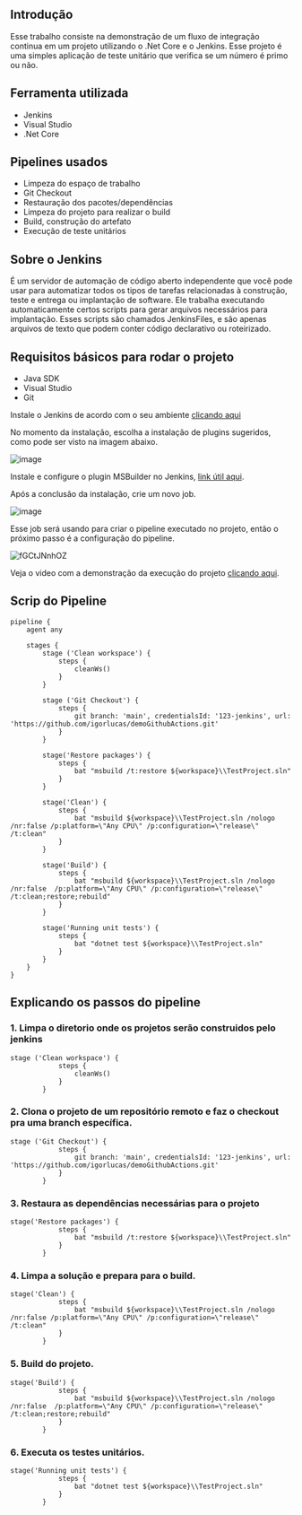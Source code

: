 ## Introdução
Esse trabalho consiste na demonstração de um fluxo de integração continua em um projeto utilizando o .Net Core e o Jenkins. Esse projeto é uma simples aplicação de teste unitário que verifica se um número é primo ou não.

## Ferramenta utilizada
- Jenkins
- Visual Studio
- .Net Core

## Pipelines usados
- Limpeza do espaço de trabalho
- Git Checkout
- Restauração dos pacotes/dependências
- Limpeza do projeto para realizar o build
- Build, construção do artefato
- Execução de teste unitários

## Sobre o Jenkins
É um servidor de automação de código aberto independente que você pode usar para automatizar todos os tipos de tarefas relacionadas à construção, teste e entrega ou implantação de software. Ele trabalha executando automaticamente certos scripts para gerar arquivos necessários para implantação. Esses scripts são chamados JenkinsFiles, e são apenas arquivos de texto que podem conter código declarativo ou roteirizado.

## Requisitos básicos para rodar o projeto
- Java SDK
- Visual Studio
- Git

Instale o Jenkins de acordo com o seu ambiente [clicando aqui](https://www.jenkins.io/doc/book/installing/)

No momento da instalação, escolha a instalação de plugins sugeridos, como pode ser visto na imagem abaixo.

![image](https://user-images.githubusercontent.com/11475845/121449697-b1b6cf00-c970-11eb-9432-ff0c1af6199d.png)

Instale e configure o plugin MSBuilder no Jenkins, [link útil aqui](https://blog.couchbase.com/continuous-deployment-with-jenkins-and-net/#:~:text=MSBuild%20configuration%201%20Navigate%20to%20http%3A%2F%2Flocalhost%3A8080%2F%202%20Click,your%20system.Read%20below%20for%20...%209%20Click%20save.).

Após a conclusão da instalação, crie um novo job.

![image](https://user-images.githubusercontent.com/11475845/121449798-e460c780-c970-11eb-87ab-dc6c06a4cf91.png)

Esse job será usando para criar o pipeline executado no projeto, então o próximo passo é a configuração do pipeline.

![fGCtJNnhOZ](https://user-images.githubusercontent.com/11475845/121449897-14a86600-c971-11eb-99a2-1c7cfc7aba6e.gif)

Veja o video com a demonstração da execução do projeto [clicando aqui](https://youtu.be/V6AxXv6nYiU).

## Scrip do Pipeline
```
pipeline {
    agent any

    stages {
        stage ('Clean workspace') {
            steps {
                cleanWs()
            }
        }
        
        stage ('Git Checkout') {
            steps {
                git branch: 'main', credentialsId: '123-jenkins', url: 'https://github.com/igorlucas/demoGithubActions.git'
            }
        }
        
        stage('Restore packages') {
            steps {
                bat "msbuild /t:restore ${workspace}\\TestProject.sln"
            }
        }
        
        stage('Clean') {
            steps {
                bat "msbuild ${workspace}\\TestProject.sln /nologo /nr:false /p:platform=\"Any CPU\" /p:configuration=\"release\" /t:clean"
            }
        }
        
        stage('Build') {
            steps {
                bat "msbuild ${workspace}\\TestProject.sln /nologo /nr:false  /p:platform=\"Any CPU\" /p:configuration=\"release\" /t:clean;restore;rebuild"
            }
        }
        
        stage('Running unit tests') {
            steps {
                bat "dotnet test ${workspace}\\TestProject.sln"
            }        
        }
    }
} 
```

## Explicando os passos do pipeline
### 1. Limpa o diretorio onde os projetos serão construidos pelo jenkins
```
stage ('Clean workspace') {
            steps {
                cleanWs()
            }
        }
```
### 2. Clona o projeto de um repositório remoto e faz o checkout pra uma branch específica.
```
stage ('Git Checkout') {
            steps {
                git branch: 'main', credentialsId: '123-jenkins', url: 'https://github.com/igorlucas/demoGithubActions.git'
            }
        }
```
### 3. Restaura as dependências necessárias para o projeto
```
stage('Restore packages') {
            steps {
                bat "msbuild /t:restore ${workspace}\\TestProject.sln"
            }
        }
```
### 4. Limpa a solução e prepara para o build.
```
stage('Clean') {
            steps {
                bat "msbuild ${workspace}\\TestProject.sln /nologo /nr:false /p:platform=\"Any CPU\" /p:configuration=\"release\" /t:clean"
            }
        }
```
### 5. Build do projeto.
```
stage('Build') {
            steps {
                bat "msbuild ${workspace}\\TestProject.sln /nologo /nr:false  /p:platform=\"Any CPU\" /p:configuration=\"release\" /t:clean;restore;rebuild"
            }
        }
```
### 6. Executa os testes unitários.
```
stage('Running unit tests') {
            steps {
                bat "dotnet test ${workspace}\\TestProject.sln"
            }        
        }
```
